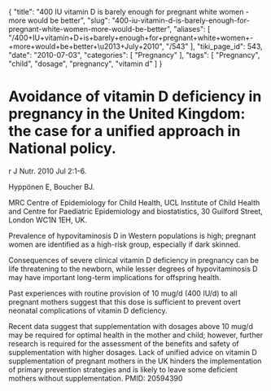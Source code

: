 {
    "title": "400 IU vitamin D is barely enough for pregnant white women - more would be better",
    "slug": "400-iu-vitamin-d-is-barely-enough-for-pregnant-white-women-more-would-be-better",
    "aliases": [
        "/400+IU+vitamin+D+is+barely+enough+for+pregnant+white+women+-+more+would+be+better+\u2013+July+2010",
        "/543"
    ],
    "tiki_page_id": 543,
    "date": "2010-07-03",
    "categories": [
        "Pregnancy"
    ],
    "tags": [
        "Pregnancy",
        "child",
        "dosage",
        "pregnancy",
        "vitamin d"
    ]
}


# Avoidance of vitamin D deficiency in pregnancy in the United Kingdom: the case for a unified approach in National policy.

r J Nutr. 2010 Jul 2:1-6. 

Hyppönen E, Boucher BJ.

MRC Centre of Epidemiology for Child Health, UCL Institute of Child Health and Centre for Paediatric Epidemiology and biostatistics, 30 Guilford Street, London WC1N 1EH, UK.

Prevalence of hypovitaminosis D in Western populations is high; pregnant women are identified as a high-risk group, especially if dark skinned. 

Consequences of severe clinical vitamin D deficiency in pregnancy can be life threatening to the newborn, while lesser degrees of hypovitaminosis D may have important long-term implications for offspring health. 

Past experiences with routine provision of 10 mug/d (400 IU/d) to all pregnant mothers suggest that this dose is sufficient to prevent overt neonatal complications of vitamin D deficiency. 

Recent data suggest that supplementation with dosages above 10 mug/d may be required for optimal health in the mother and child; however, further research is required for the assessment of the benefits and safety of supplementation with higher dosages. Lack of unified advice on vitamin D supplementation of pregnant mothers in the UK hinders the implementation of primary prevention strategies and is likely to leave some deficient mothers without supplementation. PMID: 20594390